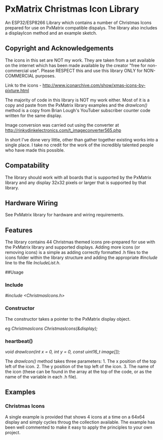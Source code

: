 # PxMatrix Christmas Icon Library

An ESP32/ESP8266 Library which contains a number of Christmas Icons prepared for use on PxMatrix compatible dispalys. The library also includes a displayIcon method and an example sketch.

## Copyright and Acknowledgements

The icons in this set are NOT my work. They are taken from a set available on the internet which has been made available by the creator "free for non-commercial use". Please RESPECT this and use this library ONLY for NON-COMMERCIAL purposes.

Link to the icons - http://www.iconarchive.com/show/xmas-icons-by-pixture.html

The majority of code in this library is NOT my work either. Most of it is a copy and paste from the PxMatrix library examples and the *drawIcon()* method is a copy from Brian Lough's YouTuber subscriber counter code written for the same display.

Image conversion was carried out using the converter at http://rinkydinkelectronics.com/t_imageconverter565.php

In short I've done very little, other than gather together existing works into a single place. I take no credit for the work of the incredibly talented people who have made this possible.

## Compatability

The library should work with all boards that is supported by the PxMatrix library and any display 32x32 pixels or larger that is supported by that library.

## Hardware Wiring

See PxMatrix library for hardware and wiring requirements.

## Features

The library contains 44 Christmas themed icons pre-prepared for use with the PxMatrix library and supported displays. Adding more icons (or removing icons) is a simple as adding correctly formatted .h files to the icons folder within the library structure and adding the appropriate *#include* line to the file *IncludeList.h*.

##Usage

### Include

*#include <ChristmasIcons.h>*

### Constructor

The constructor takes a pointer to the PxMatrix display object.

eg *ChristmasIcons ChristmasIcons(&display);*

### heartbeat()

*void drawIcon(int x = 0, int y = 0, const uint16_t image[]);*

The *drawIcon()* method takes three parameters:
    1. The x position of the top left of the icon.
    2. The y position of the top left of the icon.
    3. The name of the icon (these can be found in the array at the top of the code, or as the name of the variable in each .h file).

## Examples

### Christmas Icons

A single example is provided that shows 4 icons at a time on a 64x64 display and simply cycles throug the collection available. The example has been well commented to make it easy to apply the principles to your own project.
